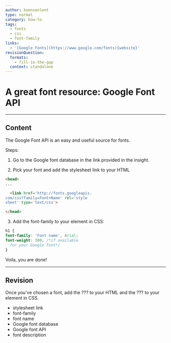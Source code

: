 ```yaml
---
author: koenvanlent
type: normal
category: how-to
tags:
  - fonts
  - css
  - font-family
links:
  - '[Google Fonts](https://www.google.com/fonts){website}'
revisionQuestion:
  formats:
    - fill-in-the-gap
  context: standalone
---
```


# A great font resource: Google Font API


---

## Content

The Google Font API is an easy and useful source for fonts.

Steps:

1) Go to the Google font database in the link provided in the insight.

2) Pick your font and add the stylesheet link to your HTML

```html
<head>
...

  <link href='http://fonts.googleapis.
com/css?family=Font+Name' rel='style
sheet' type='text/css'>

</head>
```

3) Add the font-family to your element in CSS:

```css
h1 {
font-family: 'Font name', Arial;
font-weight: 300; /*if available
  for your Google font*/
}
```

Voila, you are done!


---

## Revision

Once you've chosen a font, add the ??? to your HTML and the ??? to your element in CSS.

- stylesheet link
- font-family
- font name
- Google font database
- Google font API
- font description
